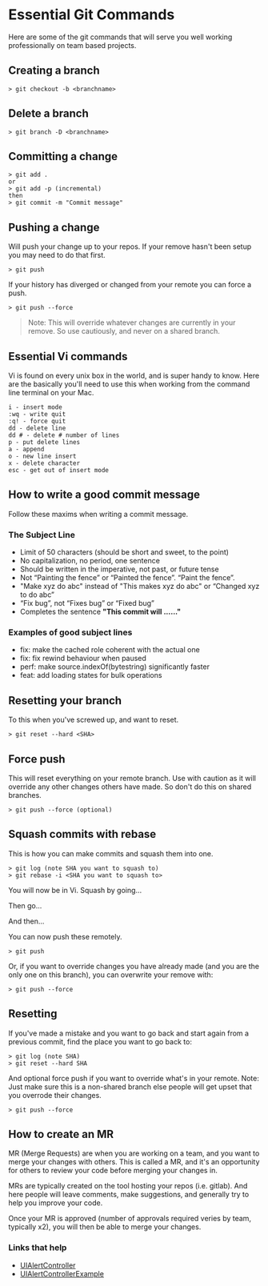 # Essential Git Commands

Here are some of the git commands that will serve you well working professionally on team based projects.

## Creating a branch

```
> git checkout -b <branchname>
```

## Delete a branch

```
> git branch -D <branchname>
```

## Committing a change

```
> git add .
or
> git add -p (incremental)
then
> git commit -m "Commit message"
```

## Pushing a change

Will push your change up to your repos. If your remove hasn't been setup you may need to do that first.

```
> git push
```

If your history has diverged or changed from your remote you can force a push.

```
> git push --force
```

> Note: This will override whatever changes are currently in your remove. So use cautiously, and never on a shared branch.

## Essential Vi commands

Vi is found on every unix box in the world, and is super handy to know. Here are the basically you'll need to use this when working from the command line terminal on your Mac.

```
i - insert mode
:wq - write quit
:q! - force quit
dd - delete line
dd # - delete # number of lines
p - put delete lines
a - append
o - new line insert
x - delete character
esc - get out of insert mode
```

## How to write a good commit message

Follow these maxims when writing a commit message.

###  The Subject Line

- Limit of 50 characters (should be short and sweet, to the point)
- No capitalization, no period, one sentence
- Should be written in the imperative, not past, or future tense
 - Not “Painting the fence” or “Painted the fence”. “Paint the fence”.
 - "Make xyz do abc" instead of "This makes xyz do abc" or “Changed xyz to do abc”
 - “Fix bug”, not “Fixes bug” or “Fixed bug”
- Completes the sentence **"This commit will ......"**

### Examples of good subject lines

- fix: make the cached role coherent with the actual one
- fix: fix rewind behaviour when paused
- perf: make source.indexOf(bytestring) significantly faster
- feat: add loading states for bulk operations
 
## Resetting your branch

To this when you've screwed up, and want to reset.

```
> git reset --hard <SHA>
```

## Force push

This will reset everything on your remote branch. Use with caution as it will override any other changes others have made. So don't do this on shared branches.

```
> git push --force (optional)
```

## Squash commits with rebase

This is how you can make commits and squash them into one.

```
> git log (note SHA you want to squash to)
> git rebase -i <SHA you want to squash to>
```

You will now be in Vi. Squash by going...

Then go...

And then...

You can now push these remotely.

```
> git push
```

Or, if you want to override changes you have already made (and you are the only one on this branch), you can overwrite your remove with:

```
> git push --force
```


## Resetting

If you've made a mistake and you want to go back and start again from a previous commit, find the place you want to go back to:

```
> git log (note SHA)
> git reset --hard SHA
```

And optional force push if you want to override what's in your remote. Note: Just make sure this is a non-shared branch else people will get upset that you overrode their changes.

```
> git push --force
```

## How to create an MR

MR (Merge Requests) are when you are working on a team, and you want to merge your changes with others. This is called a MR, and it's an opportunity for others to review your code before merging your changes in.

MRs are typically created on the tool hosting your repos (i.e. gitlab). And here people will leave comments, make suggestions, and generally try to help you improve your code.

Once your MR is approved (number of approvals required veries by team, typically x2), you will then be able to merge your changes.

 
### Links that help

- [UIAlertController](https://developer.apple.com/documentation/uikit/uialertcontroller)
- [UIAlertControllerExample](https://github.com/jrasmusson/ios-starter-kit/blob/master/basics/UIAlertController/UIAlertController.md)
